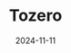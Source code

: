 ---  
layout: startup_page  
title: "Tozero"  
id: "tozero.solutions"  
permalink: "/tozerotozero.solutions11112024/"  
website: "https://www.tozero.solutions"  
funding_round: "Seed"  
funding_amount: "€11M"  
investors: "NordicNinja, In-Q-Tel, Honda, JGC Group"  
about: "Tozero recovers valuable raw materials, primarily lithium and graphite, from recycled lithium-ion batteries using a water-based carbonation process. This environmentally friendly method offers significantly lower emissions than traditional mining and addresses critical bottlenecks in the battery recycling industry. The startup aims to achieve unlimited capacity in battery recycling to meet the growing global demand for lithium."  
markets: "Cleantech, Battery Recycling, Materials Science, Environmental Services"  
hq: "Munich, Bavaria, Germany"  
founded_year: "2022"  
linkedin: "https://www.linkedin.com/company/tozero-solutions/"  
twitter: ""  
instagram: ""  
facebook: ""  
crunchbase: "https://www.crunchbase.com/organization/tozero"  
pitchbook: "https://pitchbook.com/profiles/company/507024-19"  

date_display: "11-Nov-2024"  
date: "2024-11-11"

# SEO Optimization  
meta_title: "Tozero - Seed Funding (€11M)"  
meta_description: "Tozero, Tozero recovers valuable raw materials, primarily lithium and graphite, from recycled lithium-ion batteries using a water-based carbonation process. T..."  
meta_keywords: "Tozero, Cleantech, Battery Recycling, Materials Science, Environmental Services, Seed funding"  
canonical_url: "https://startup.projectstartups.com/tozerotozero.solutions11112024/"  
---